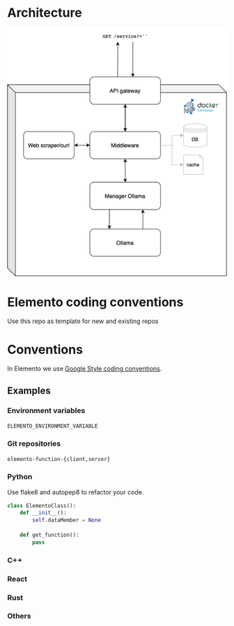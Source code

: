 # Architecture
![Architecture](images/architecture.png)

# Elemento coding conventions

Use this repo as template for new and existing repos

# Conventions

In Elemento we use [Google Style coding conventions](https://google.github.io/styleguide/).

## Examples

### Environment variables

`ELEMENTO_ENVIRONMENT_VARIABLE`

### Git repositories

`elemento-function-{client,server}`

### Python
Use flake8 and autopep8 to refactor your code.

```python
class ElementoClass():
    def __init__():
        self.dataMember = None
    
    def get_function():
        pass

```

### C++

### React

### Rust

### Others